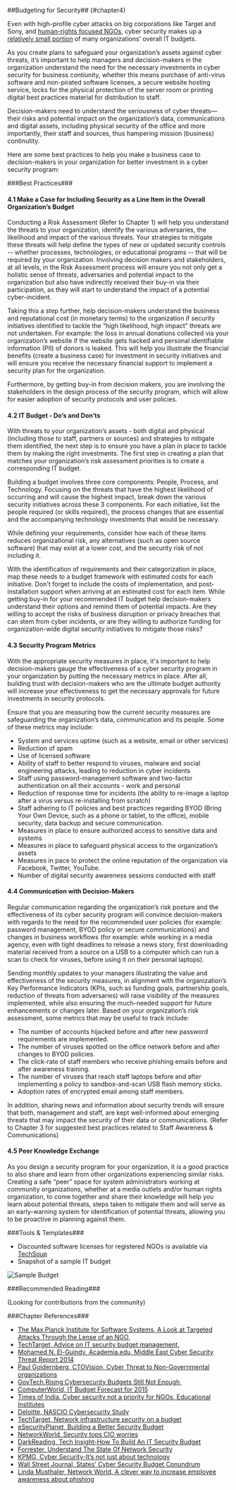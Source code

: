 ##Budgeting for Security## {#chapter4}

Even with high-profile cyber attacks on big corporations like Target and Sony, and [human-rights focused NGOs](http://www.computerworld.com/article/2846086/rights-groups-ngos-struggle-against-malware-attacks.html), cyber security makes up a [relatively small portion](http://www.govtech.com/security/Report-Rising-Cybersecurity-Budgets-Still-Not-Enough.html) of many organizations’ overall IT budgets.

As you create plans to safeguard your organization’s assets against cyber threats, it’s important to help managers and decision-makers in the organization understand the need for the necessary investments in cyber security for business contiunity, whether this means purchase of anti-virus software and non-pirated software licenses, a secure website hosting service, locks for the physical protection of the server room or printing digital best practices material for distribution to staff.

Decision-makers need to understand the seriousness of cyber threats—their risks and potential impact on the organization’s data, communications and digital assets, including physical security of the office and more importantly, their staff and sources, thus hampering mission (business) continutity.

Here are some best practices to help you make a business case to decision-makers in your organization for better investment in a cyber security program:

###Best Practices###

#### 4.1 Make a Case for Including Security as a Line Item in the Overall Organization’s Budget ####

Conducting a Risk Assessment (Refer to Chapter 1) will help you understand the threats to your organization, identify the various adversaries, the likelihood and impact of the various threats. Your strategies to mitigate these threats will help define the types of new or updated security controls -- whether processes, technologies, or educational programs -- that will be required by your organization.
Involving decision makers and stakeholders, at all levels, in the Risk Assessment process will ensure you not only get a holistic sense of threats, adversaries and potential impact to the organization but also have indirectly received their buy-in via their participation, as they will start to understand the impact of a potential cyber-incident.

Taking this a step further, help decision-makers understand the business and reputational cost (in monetary terms) to the organization if security initiatives identified to tackle the “high likelihood, high impact” threats are not undertaken. For example: the loss in annual donations collected via your organization’s website if the website gets hacked and personal identifiable information (PII) of donors is leaked.
This will help you illustrate the financial benefits (create a business case) for investment in security initiatives and will ensure you receive the necessary financial support to implement a security plan for the organization.

Furthermore, by getting buy-in from decision makers, you are involving the stakeholders in the design process of the security program, which will allow for easier adoption of security protocols and user policies.

#### 4.2 IT Budget - Do’s and Don’ts ####

With threats to your organization’s assets - both digital and physical (including those to staff, partners or sources) and strategies to mitigate them identified, the next step is to ensure you have a plan in place to tackle them by making the right investments. The first step in creating a plan that matches your organization’s risk assessment priorities is to create a corresponding IT budget.

Building a budget involves three core components: People, Process, and Technology. Focusing on the threats that have the highest likelihood of occurring and will cause the highest impact, break down the various security initiatives across these 3 components. For each initiative, list the people required (or skills required), the process changes that are essential and the accompanying technology investments that would be necessary.

While defining your requirements, consider how each of these items reduces organizational risk, any alternatives (such as open source software) that may exist at a lower cost, and the security risk of not including it.

With the identification of requirements and their categorization in place, map these needs to a budget framework with estimated costs for each initiative. Don't forget to include the costs of implementation, and post-installation support when arriving at an estimated cost for each item.
While getting buy-in for your recommended IT budget help decision-makers understand their options and remind them of potential impacts. Are they willing to accept the risks of business disruption or privacy breaches that can stem from cyber incidents, or are they willing to authorize funding for organization-wide digital security initiatives to mitigate those risks?

#### 4.3 Security Program Metrics ####

With the appropriate security measures in place, it's important to help decision-makers gauge the effectiveness of a cyber security program in your organization by putting the necessary metrics in place. After all, building trust with decision-makers who are the ultimate budget authority will increase your effectiveness to get the necessary approvals for future investments in security protocols.

Ensure that you are measuring how the current security measures are safeguarding the organization’s data, communication and its people. Some of these metrics may include:

- System and services uptime (such as a website, email or other services)
- Reduction of spam
- Use of licensed software
- Ability of staff to better respond to viruses, malware and social engineering attacks, leading to reduction in cyber incidents
- Staff using password-management software and two-factor authentication on all their accounts - work and personal
- Reduction of response time for incidents (the ability to re-image a laptop after a virus versus re-installing from scratch)
- Staff adhering to IT policies and best practices regarding BYOD (Bring Your Own Device, such as a phone or tablet, to the office), mobile security, data backup and secure communication.
- Measures in place to ensure authorized access to sensitive data and systems
- Measures in place to safeguard physical access to the organization’s assets
- Measures in pace to protect the online reputation of the organization via Facebook, Twitter, YouTube.
- Number of digital security awareness sessions conducted with staff

#### 4.4 Communication with Decision-Makers ####

Regular communication regarding the organization’s risk posture and the effectiveness of its cyber security program will convince decision-makers with regards to the need for the recommended user policies (for example: password management, BYOD policy or secure communications) and changes in business workflows (for example: while working in a media agency, even with tight deadlines to release a news story, first downloading material received from a source on a USB to a computer which can run a scan to check for viruses, before using it on their personal laptops).

Sending monthly updates to your managers illustrating the value and effectiveness of the security measures, in alignment with the organization’s Key Performance Indicators (KPIs, such as funding goals, partnership goals, reduction of threats from adversaries) will raise visibility of the measures implemented, while also ensuring the much-needed support for future enhancements or changes later. Based on your organization’s risk assessment, some metrics that may be useful to track include:

- The number of accounts hijacked before and after new password requirements are implemented.
- The number of viruses spotted on the office network before and after changes to BYOD policies.
- The click-rate of staff members who receive phishing emails before and after awareness training.
- The number of viruses that reach staff laptops before and after implementing a policy to sandbox-and-scan USB flash memory sticks.
- Adoption rates of encrypted email among staff members.

In addition, sharing news and information about security trends will ensure that both, management and staff, are kept well-informed about emerging threats that may impact the security of their data or communications. (Refer to Chapter 3 for suggested best practices related to Staff Awareness & Communications)

#### 4.5 Peer Knowledge Exchange ####

As you design a security program for your organization, it is a good practice to also share and learn from other organizations experiencing similar risks. Creating a safe “peer” space for system administrators working at community organizations, whether at a media outlets and/or human rights organization, to come together and share their knowledge will help you learn about potential threats, steps taken to mitigate them and will serve as an early-warning system for identification of potential threats, allowing you to be proactive in planning against them.

###Tools & Templates###

- Discounted software licenses for registered NGOs is available via [TechSoup](http://www.techsoup.org/)
- Snapshot of a sample IT budget

![Sample Budget](images/budget_snapshot.png)

###Recommended Reading###

(Looking for contributions from the community)

###Chapter References###

- [The Max Planck Institute for Software Systems, A Look at Targeted Attacks Through the Lense of an NGO, ](https://www.mpi-sws.org/~stevens/pubs/sec14.pdf)
- [TechTarget, Advice on IT security budget management, ](http://searchsecurity.techtarget.com/Advice-on-IT-security-budget-management)
- [Mohamed N. El-Guindy, Academia.edu, Middle East Cyber Security Threat Report 2014](http://www.academia.edu/5522905/Middle_East_Cyber_Security_Threat_Report_2014)
- [Paul Goldernberg, CTOVision, Cyber Threat to Non-Governmental organizations](https://ctovision.com/2013/10/cyber-threat-non-governmental-organizations/)
- [GovTech,Rising Cybersecurity Budgets Still Not Enough, ](http://www.govtech.com/security/Report-Rising-Cybersecurity-Budgets-Still-Not-Enough.html)
- [ComputerWorld, IT Budget Forecast for 2015](http://www.computerworld.com/article/2840907/forecast-2015-it-spending-on-an-upswing.html)
- [Times of India, Cyber security not a priority for NGOs, Educational Institutes](http://timesofindia.indiatimes.com/city/nagpur/Cyber-security-not-a-priority-for-NGOs-educational-institutes/articleshow/45289714.cms)
- [Deloitte, NASCIO Cybersecurity Study](http://www.nascio.org/publications/documents/Deloitte-NASCIOCybersecurityStudy_2014.pdf)
- [TechTarget, Network infrastructure security on a budget](http://searchmidmarketsecurity.techtarget.com/guide/Network-infrastructure-security-on-a-budget)
- [eSecurityPlanet, Building a Better Security Budget](http://www.esecurityplanet.com/network-security/building-a-better-security-budget.html)
- [NetworkWorld, Security tops CIO worries](http://www.networkworld.com/article/2605900/data-center/security-tops-cio-worries-it-budgets-turnover-on-the-rise.html)
- [DarkReading, Tech Insight-How To Build An IT Security Budget](http://www.darkreading.com/tech-insight-how-to-build-an-it-security-budget/d/d-id/1139084)
- [Forrester, Understand The State Of Network Security](https://www.forrester.com/Understand+The+State+Of+Network+Security+2014+To+2015/fulltext/-/E-RES119025)
- [KPMG, Cyber Security-It’s not just about technology](http://www.kpmg.com/Global/en/IssuesAndInsights/ArticlesPublications/Documents/cyber-security-not-just-technology.pdf)
- [Wall Street Journal, States’ Cyber Security Budget Conundrum](http://deloitte.wsj.com/cio/2014/10/30/states-cyber-security-budget-conundrum/)
- [Linda Musthaler, Network World, A clever way to increase employee awareness about phishing](http://www.networkworld.com/article/2273153/lan-wan/a-clever-way-to-increase-employee-awareness-about-phishing.html)

